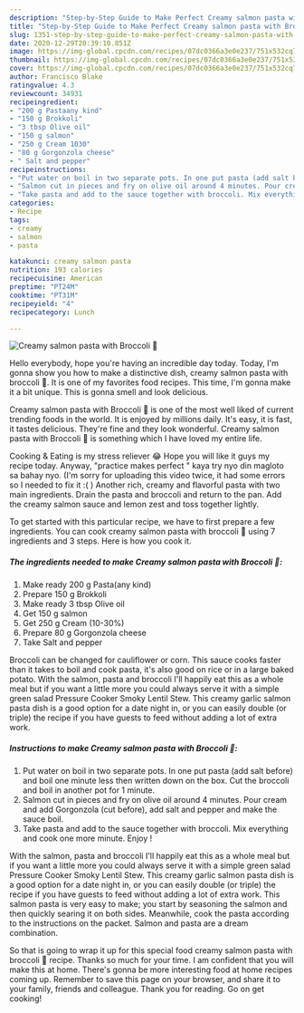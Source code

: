 ```yaml
---
description: "Step-by-Step Guide to Make Perfect Creamy salmon pasta with Broccoli 🥦"
title: "Step-by-Step Guide to Make Perfect Creamy salmon pasta with Broccoli 🥦"
slug: 1351-step-by-step-guide-to-make-perfect-creamy-salmon-pasta-with-broccoli
date: 2020-12-29T20:39:10.851Z
image: https://img-global.cpcdn.com/recipes/07dc0366a3e0e237/751x532cq70/creamy-salmon-pasta-with-broccoli-🥦-recipe-main-photo.jpg
thumbnail: https://img-global.cpcdn.com/recipes/07dc0366a3e0e237/751x532cq70/creamy-salmon-pasta-with-broccoli-🥦-recipe-main-photo.jpg
cover: https://img-global.cpcdn.com/recipes/07dc0366a3e0e237/751x532cq70/creamy-salmon-pasta-with-broccoli-🥦-recipe-main-photo.jpg
author: Francisco Blake
ratingvalue: 4.3
reviewcount: 34931
recipeingredient:
- "200 g Pastaany kind"
- "150 g Brokkoli"
- "3 tbsp Olive oil"
- "150 g salmon"
- "250 g Cream 1030"
- "80 g Gorgonzola cheese"
- " Salt and pepper"
recipeinstructions:
- "Put water on boil in two separate pots. In one put pasta (add salt before) and boil one minute less then written down on the box. Cut the broccoli and boil in another pot for 1 minute."
- "Salmon cut in pieces and fry on olive oil around 4 minutes. Pour cream and add Gorgonzola (cut before), add salt and pepper and make the sauce boil."
- "Take pasta and add to the sauce together with broccoli. Mix everything and cook one more minute. Enjoy !"
categories:
- Recipe
tags:
- creamy
- salmon
- pasta

katakunci: creamy salmon pasta 
nutrition: 193 calories
recipecuisine: American
preptime: "PT24M"
cooktime: "PT31M"
recipeyield: "4"
recipecategory: Lunch

---
```



![Creamy salmon pasta with Broccoli 🥦](https://img-global.cpcdn.com/recipes/07dc0366a3e0e237/751x532cq70/creamy-salmon-pasta-with-broccoli-🥦-recipe-main-photo.jpg)

Hello everybody, hope you're having an incredible day today. Today, I'm gonna show you how to make a distinctive dish, creamy salmon pasta with broccoli 🥦. It is one of my favorites food recipes. This time, I'm gonna make it a bit unique. This is gonna smell and look delicious.

Creamy salmon pasta with Broccoli 🥦 is one of the most well liked of current trending foods in the world. It is enjoyed by millions daily. It's easy, it is fast, it tastes delicious. They're fine and they look wonderful. Creamy salmon pasta with Broccoli 🥦 is something which I have loved my entire life.

Cooking &amp; Eating is my stress reliever 😂 Hope you will like it guys my recipe today. Anyway, &#34;practice makes perfect &#34; kaya try nyo din magloto sa bahay nyo. (I&#39;m sorry for uploading this video twice, it had some errors so I needed to fix it :( ) Another rich, creamy and flavorful pasta with two main ingredients. Drain the pasta and broccoli and return to the pan. Add the creamy salmon sauce and lemon zest and toss together lightly.


To get started with this particular recipe, we have to first prepare a few ingredients. You can cook creamy salmon pasta with broccoli 🥦 using 7 ingredients and 3 steps. Here is how you cook it.

<!--inarticleads1-->

##### The ingredients needed to make Creamy salmon pasta with Broccoli 🥦:

1. Make ready 200 g Pasta(any kind)
1. Prepare 150 g Brokkoli
1. Make ready 3 tbsp Olive oil
1. Get 150 g salmon
1. Get 250 g Cream (10-30%)
1. Prepare 80 g Gorgonzola cheese
1. Take  Salt and pepper


Broccoli can be changed for cauliflower or corn. This sauce cooks faster than it takes to boil and cook pasta, it&#39;s also good on rice or in a large baked potato. With the salmon, pasta and broccoli I&#39;ll happily eat this as a whole meal but if you want a little more you could always serve it with a simple green salad Pressure Cooker Smoky Lentil Stew. This creamy garlic salmon pasta dish is a good option for a date night in, or you can easily double (or triple) the recipe if you have guests to feed without adding a lot of extra work. 

<!--inarticleads2-->

##### Instructions to make Creamy salmon pasta with Broccoli 🥦:

1. Put water on boil in two separate pots. In one put pasta (add salt before) and boil one minute less then written down on the box. Cut the broccoli and boil in another pot for 1 minute.
1. Salmon cut in pieces and fry on olive oil around 4 minutes. Pour cream and add Gorgonzola (cut before), add salt and pepper and make the sauce boil.
1. Take pasta and add to the sauce together with broccoli. Mix everything and cook one more minute. Enjoy !


With the salmon, pasta and broccoli I&#39;ll happily eat this as a whole meal but if you want a little more you could always serve it with a simple green salad Pressure Cooker Smoky Lentil Stew. This creamy garlic salmon pasta dish is a good option for a date night in, or you can easily double (or triple) the recipe if you have guests to feed without adding a lot of extra work. This salmon pasta is very easy to make; you start by seasoning the salmon and then quickly searing it on both sides. Meanwhile, cook the pasta according to the instructions on the packet. Salmon and pasta are a dream combination. 

So that is going to wrap it up for this special food creamy salmon pasta with broccoli 🥦 recipe. Thanks so much for your time. I am confident that you will make this at home. There's gonna be more interesting food at home recipes coming up. Remember to save this page on your browser, and share it to your family, friends and colleague. Thank you for reading. Go on get cooking!
